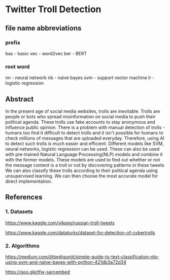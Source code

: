 # Twitter Troll Detection

## file name abbreviations
### prefix
bas - basic
vec - word2vec
ber - BERT

### root word
nn - neural network
nb - naive bayes
svm - support vector machine
lr - logistic regression

## Abstract
In the present age of social media websites, trolls are inevitable. Trolls are people or bots who spread misinformation on social media
to push their political agenda. These trolls use fake accounts to stay anonymous and influence public opinion. 
There is a problem with manual detection of trolls - humans too find it difficult to detect trolls and it isn't possible for humans to 
check millions of messages that are uploaded everyday. Therefore, using AI to detect such trolls is much easier and efficient.
Different models like SVM, neural networks, logistic regression can be used. These can also be used with pre-trained Natural Language Processing(NLP) models
and combine it with the former models. These models are used to find out whether or not the message content is a troll or not by discovering patterns in these tweets
We can also classify these trolls according to their political agenda using unsupervised learning. We can then choose the most accurate model for direct implementation.

## References
### 1. Datasets

https://www.kaggle.com/vikasg/russian-troll-tweets

https://www.kaggle.com/dataturks/dataset-for-detection-of-cybertrolls   

### 2. Algorithms

https://medium.com/@bedigunjit/simple-guide-to-text-classification-nlp-using-svm-and-naive-bayes-with-python-421db3a72d34

https://goo.gle/tfw-sarcembed
